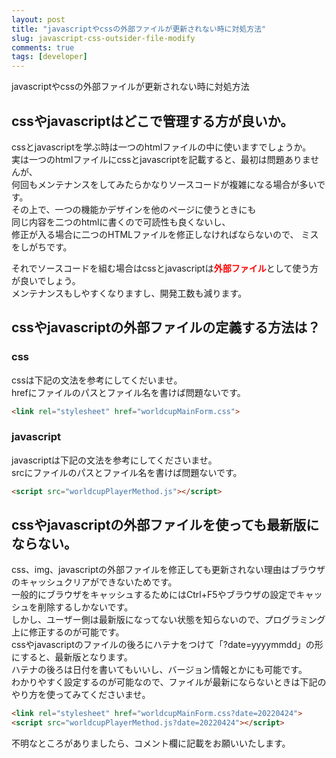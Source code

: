 ```yaml
---
layout: post
title: "javascriptやcssの外部ファイルが更新されない時に対処方法"
slug: javascript-css-outsider-file-modify
comments: true
tags: [developer]
---
```

javascriptやcssの外部ファイルが更新されない時に対処方法    

## cssやjavascriptはどこで管理する方が良いか。
cssとjavascriptを学ぶ時は一つのhtmlファイルの中に使いますでしょうか。  
実は一つのhtmlファイルにcssとjavascriptを記載すると、最初は問題ありませんが、  
何回もメンテナンスをしてみたらかなりソースコードが複雑になる場合が多いです。  
その上で、一つの機能かデザインを他のページに使うときにも  
同じ内容を二つのhtmlに書くので可読性も良くないし、  
修正が入る場合に二つのHTMLファイルを修正しなければならないので、
ミスをしがちです。  

それでソースコードを組む場合はcssとjavascriptは<span style="color:red"><strong>外部ファイル</strong></span>として使う方が良いでしょう。  
メンテナンスもしやすくなりますし、開発工数も減ります。

## cssやjavascriptの外部ファイルの定義する方法は？

### css
cssは下記の文法を参考にしてくだいませ。  
hrefにファイルのパスとファイル名を書けば問題ないです。  

```html
<link rel="stylesheet" href="worldcupMainForm.css">
```

### javascript
javascriptは下記の文法を参考にしてくださいませ。  
srcにファイルのパスとファイル名を書けば問題ないです。  
```html
<script src="worldcupPlayerMethod.js"></script>
```

## cssやjavascriptの外部ファイルを使っても最新版にならない。
css、img、javascriptの外部ファイルを修正しても更新されない理由はブラウザのキャッシュクリアができないためです。  
一般的にブラウザをキャッシュするためにはCtrl+F5やブラウザの設定でキャッシュを削除するしかないです。  
しかし、ユーザー側は最新版になってない状態を知らないので、プログラミング上に修正するのが可能です。  
cssやjavascriptのファイルの後ろにハテナをつけて「?date=yyyymmdd」の形にすると、最新版となります。  
ハテナの後ろは日付を書いてもいいし、バージョン情報とかにも可能です。  
わかりやすく設定するのが可能なので、ファイルが最新にならないときは下記のやり方を使ってみてくださいませ。  

```html
<link rel="stylesheet" href="worldcupMainForm.css?date=20220424">
<script src="worldcupPlayerMethod.js?date=20220424"></script>
```

不明なところがありましたら、コメント欄に記載をお願いいたします。　　
